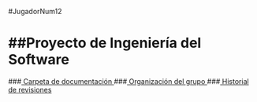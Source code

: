 #JugadorNum12

##Proyecto de Ingeniería del Software
=====================================

###<a href="https://drive.google.com/?usp=chrome_app#folders/0B80G8C57fZdxX3JiaWhJcDRxLXc"> Carpeta de documentación  </a>
###<a href="https://github.com/JugadorNumero12/JugadorNum12/blob/develop/Organizacion.md"> Organización del grupo </a>
###<a href="https://github.com/JugadorNumero12/JugadorNum12/blob/develop/historial-revisiones.md"> Historial de revisiones </a>

